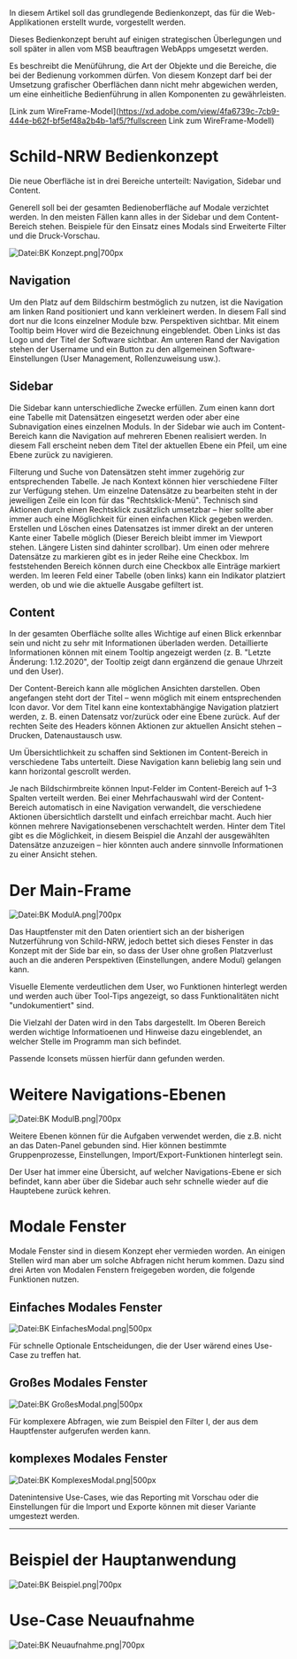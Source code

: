 In diesem Artikel soll das grundlegende Bedienkonzept, das für die Web-Applikationen erstellt wurde, vorgestellt werden.

Dieses Bedienkonzept beruht auf einigen strategischen Überlegungen und soll später in allen vom MSB beauftragen WebApps umgesetzt werden.

Es beschreibt die Menüführung, die Art der Objekte und die Bereiche, die bei der Bedienung vorkommen dürfen.
Von diesem Konzept darf bei der Umsetzung grafischer Oberflächen dann nicht mehr abgewichen werden, um eine einheitliche Bedienführung in allen Komponenten zu gewährleisten.


[Link zum WireFrame-Model](https://xd.adobe.com/view/4fa6739c-7cb9-444e-b62f-bf5ef48a2b4b-1af5/?fullscreen Link zum WireFrame-Modell)



# Schild-NRW Bedienkonzept 
 
Die neue Oberfläche ist in drei Bereiche unterteilt: Navigation, Sidebar und Content. 

Generell soll bei der gesamten Bedienoberfläche auf Modale verzichtet werden. In den meisten Fällen kann alles in der Sidebar und dem Content-Bereich stehen. Beispiele für den Einsatz eines Modals sind Erweiterte Filter und die Druck-Vorschau.


![Datei:BK Konzept.png|700px](uploads/700px-BK_Konzept.png)


## Navigation 
Um den Platz auf dem Bildschirm bestmöglich zu nutzen, ist die Navigation am linken Rand positioniert und kann verkleinert werden. In diesem Fall sind dort nur die Icons einzelner Module bzw. Perspektiven sichtbar. Mit einem Tooltip beim Hover wird die Bezeichnung eingeblendet. Oben Links ist das Logo und der Titel der Software sichtbar. Am unteren Rand der Navigation stehen der Username und ein Button zu den allgemeinen Software-Einstellungen (User Management, Rollenzuweisung usw.).

## Sidebar 
Die Sidebar kann unterschiedliche Zwecke erfüllen. Zum einen kann dort eine Tabelle mit Datensätzen eingesetzt werden oder aber eine Subnavigation eines einzelnen Moduls. In der Sidebar wie auch im Content-Bereich kann die Navigation auf mehreren Ebenen realisiert werden. In diesem Fall erscheint neben dem Titel der aktuellen Ebene ein Pfeil, um eine Ebene zurück zu navigieren. 

Filterung und Suche von Datensätzen steht immer zugehörig zur entsprechenden Tabelle. Je nach Kontext können hier verschiedene Filter zur Verfügung stehen. Um einzelne Datensätze zu bearbeiten steht in der jeweiligen Zeile ein Icon für das "Rechtsklick-Menü". Technisch sind Aktionen durch einen Rechtsklick zusätzlich umsetzbar – hier sollte aber immer auch eine Möglichkeit für einen einfachen Klick gegeben werden.
Erstellen und Löschen eines Datensatzes ist immer direkt an der unteren Kante einer Tabelle möglich (Dieser Bereich bleibt immer im Viewport stehen. Längere Listen sind dahinter scrollbar). Um einen oder mehrere Datensätze zu markieren gibt es in jeder Reihe eine Checkbox. Im feststehenden Bereich können durch eine Checkbox alle Einträge markiert werden. Im leeren Feld einer Tabelle (oben links) kann ein Indikator platziert werden, ob und wie die aktuelle Ausgabe gefiltert ist.

## Content 
In der gesamten Oberfläche sollte alles Wichtige auf einen Blick erkennbar sein und nicht zu sehr mit Informationen überladen werden. Detaillierte Informationen können mit einem Tooltip angezeigt werden (z. B. "Letzte Änderung: 1.12.2020", der Tooltip zeigt dann ergänzend die genaue Uhrzeit und den User).

Der Content-Bereich kann alle möglichen Ansichten darstellen. Oben angefangen steht dort der Titel – wenn möglich mit einem entsprechenden Icon davor. Vor dem Titel kann eine kontextabhängige Navigation platziert werden, z. B. einen Datensatz vor/zurück oder eine Ebene zurück. Auf der rechten Seite des Headers können Aktionen zur aktuellen Ansicht stehen – Drucken, Datenaustausch usw.

Um Übersichtlichkeit zu schaffen sind Sektionen im Content-Bereich in verschiedene Tabs unterteilt. Diese Navigation kann beliebig lang sein und kann horizontal gescrollt werden.

Je nach Bildschirmbreite können Input-Felder im Content-Bereich auf 1–3 Spalten verteilt werden. Bei einer Mehrfachauswahl wird der Content-Bereich automatisch in eine Navigation verwandelt, die verschiedene Aktionen übersichtlich darstellt und einfach erreichbar macht. Auch hier können mehrere Navigationsebenen verschachtelt werden. Hinter dem Titel gibt es die Möglichkeit, in diesem Beispiel die Anzahl der ausgewählten Datensätze anzuzeigen – hier könnten auch andere sinnvolle Informationen zu einer Ansicht stehen.


# Der Main-Frame 

![Datei:BK ModulA.png|700px](uploads/700px-BK_ModulA.png)


Das Hauptfenster mit den Daten orientiert sich an der bisherigen Nutzerführung von Schild-NRW, jedoch bettet sich dieses Fenster in das Konzept mit der Side bar ein, so dass der User ohne großen Platzverlust auch an die anderen Perspektiven (Einstellungen, andere Modul) gelangen kann.

Visuelle Elemente verdeutlichen dem User, wo Funktionen hinterlegt werden und werden auch über Tool-Tips angezeigt, so dass Funktionalitäten nicht "undokumentiert" sind.

Die Vielzahl der Daten wird in den Tabs dargestellt. Im Oberen Bereich werden wichtige Informatioenen und Hinweise dazu eingeblendet, an welcher Stelle im Programm man sich befindet.

Passende Iconsets müssen hierfür dann gefunden werden.

# Weitere Navigations-Ebenen 

![Datei:BK ModulB.png|700px](uploads/700px-BK_ModulB.png)

Weitere Ebenen können für die Aufgaben verwendet werden, die z.B. nicht an das Daten-Panel gebunden sind.
Hier können bestimmte Gruppenprozesse, Einstellungen, Import/Export-Funktionen hinterlegt sein.

Der User hat immer eine Übersicht, auf welcher Navigations-Ebene er sich befindet, kann aber über die Sidebar auch sehr schnelle wieder auf die Hauptebene zurück kehren.

# Modale Fenster 

Modale Fenster sind in diesem Konzept eher vermieden worden.
An einigen Stellen wird man aber um solche Abfragen nicht herum kommen.
Dazu sind drei Arten von Modalen Fenstern freigegeben worden, die folgende Funktionen nutzen.

## Einfaches Modales Fenster 

![Datei:BK EinfachesModal.png|500px](uploads/500px-BK_EinfachesModal.png)

Für schnelle Optionale Entscheidungen, die der User wärend eines Use-Case zu treffen hat.

## Großes Modales Fenster 

![Datei:BK GroßesModal.png|500px](uploads/500px-BK_GroßesModal.png)

Für komplexere Abfragen, wie zum Beispiel den Filter I, der aus dem Hauptfenster aufgerufen werden kann.




## komplexes Modales Fenster 

![Datei:BK KomplexesModal.png|500px](uploads/500px-BK_KomplexesModal.png)

Datenintensive Use-Cases, wie das Reporting mit Vorschau oder die Einstellungen für die Import und Exporte können mit dieser Variante umgestezt werden.



--------




# Beispiel der Hauptanwendung 

![Datei:BK Beispiel.png|700px](uploads/700px-BK_Beispiel.png)

# Use-Case Neuaufnahme #

![Datei:BK Neuaufnahme.png|700px](uploads/700px-BK_Neuaufnahme.png)
